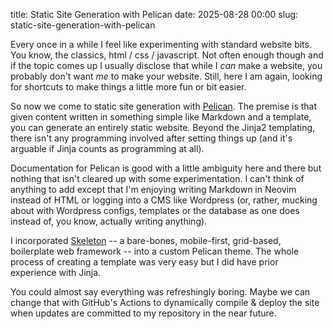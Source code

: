 title: Static Site Generation with Pelican
date: 2025-08-28 00:00
slug: static-site-generation-with-pelican

Every once in a while I feel like experimenting with standard website bits. You
know, the classics, html / css / javascript. Not often enough though and if the
topic comes up I usually disclose that while I *can* make a website, you
probably don't want *me* to make your website. Still, here I am again, looking
for shortcuts to make things a little more fun or bit easier.

So now we come to static site generation with [Pelican](https://getpelican.com).
The premise is that given content written in something simple like Markdown and
a template, you can generate an entirely static website. Beyond the Jinja2
templating, there isn't any programming involved after setting things up (and
it's arguable if Jinja counts as programming at all).

Documentation for Pelican is good with a little ambiguity here and there but
nothing that isn't cleared up with some experimentation. I can't think of
anything to add except that I'm enjoying writing Markdown in Neovim instead of
HTML or logging into a CMS like Wordpress (or, rather, mucking about with
Wordpress configs, templates or the database as one does instead of, you know,
actually writing anything).

I incorporated [Skeleton](https://getskeleton.com) -- a bare-bones, mobile-first,
grid-based, boilerplate web framework -- into a custom Pelican theme. The whole
process of creating a template was very easy but I did have prior experience
with Jinja.

You could almost say everything was refreshingly boring. Maybe we can change
that with GitHub's Actions to dynamically compile & deploy the site when
updates are committed to my repository in the near future.
